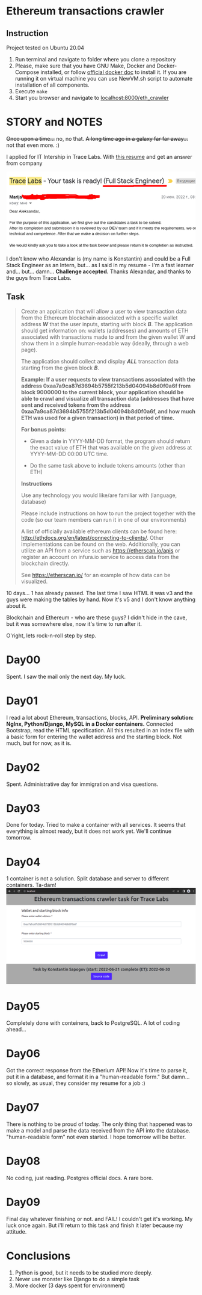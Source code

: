 # Ethereum transactions crawler

## Instruction

Project tested on Ubuntu 20.04

1. Run terminal and navigate to folder where you clone a repository
2. Please, make sure that you have GNU Make, Docker and Docker-Compose installed, or follow [official docker doc](https://docs.docker.com/engine/install/#server) to install it. If you are running it on virtual machine you can use NewVM.sh script to automate installation of all components.
3. Execute `make` 
5. Start you browser and navigate to [localhost:8000/eth_crawler](http://localhost:8000/eth_crawler/)


# STORY and NOTES

~~Once upon a time...~~ no, no that. ~~A long time ago in a galaxy far far away...~~ not that even more. :)

I applied for IT Intership in Trace Labs. With [this resume](/readme_files/konstantin_sapogov_resume.pdf) and get an answer from company

![](/readme_files/mailfromtracelabs.png)

I don't know who Alexandar is (my name is Konstantin) and could be a Full Stack Engineer as an Intern, but... as I said in my resume - I'm a fast learner and... but... damn... **Challenge accepted.** Thanks Alexandar, and thanks to the guys from Trace Labs.

## Task
<blockquote>

Create an application that will allow a user to view transaction data from the Ethereum blockchain associated with a specific wallet address ***W*** that the user inputs, starting with block ***B***. The application should get information on: wallets (addresses) and amounts of ETH associated with transactions made to and from the given wallet W and show them in a simple human-readable way (ideally, through a web page). 

The application should collect and display ***ALL*** transaction data starting from the given block ***B***. 

__Example: 
If a user requests to view transactions associated with the address 0xaa7a9ca87d3694b5755f213b5d04094b8d0f0a6f from block 9000000 to the current block, your application should be able to crawl and visualize all transaction data (addresses that have sent and received tokens from the address 0xaa7a9ca87d3694b5755f213b5d04094b8d0f0a6f, and how much ETH was used for a given transaction) in that period of time.__

**For bonus points:**

- Given a date in YYYY-MM-DD format, the program should return the exact value of ETH that was available on the given address at YYYY-MM-DD 00:00 UTC time.

- Do the same task above to include tokens amounts (other than ETH)

**Instructions**

Use any technology you would like/are familiar with (language, database)

Please include instructions on how to run the project together with the code (so our team members can run it in one of our environments)

A list of officially available ethereum clients can be found here: http://ethdocs.org/en/latest/connecting-to-clients/. Other implementations can be found on the web. Additionally, you can utilize an API from a service such as https://etherscan.io/apis or register an account on infura.io service to access data from the blockchain directly.

See https://etherscan.io/ for an example of how data can be visualized.

</blockquote>

10 days... 1 has already passed. The last time I saw HTML it was v3 and the guys were making the tables by hand. Now it's v5 and I don't know anything about it.

Blockchain and Ethereum - who are these guys? I didn't hide in the cave, but it was somewhere else, now it's time to run after it.

O'right, lets rock-n-roll step by step.

# Day00
Spent. I saw the mail only the next day. My luck.

# Day01
I read a lot about Ethereum, transactions, blocks, API. **Preliminary solution: NgInx, Python/Django, MySQL in a Docker containers.** Connected Bootstrap, read the HTML specification. All this resulted in an index file with a basic form for entering the wallet address and the starting block. Not much, but for now, as it is.

# Day02
Spent. Administrative day for immigration and visa questions.

# Day03
Done for today. Tried to make a container with all services. It seems that everything is almost ready, but it does not work yet. We'll continue tomorrow.

# Day04
1 container is not a solution. Split database and server to different containers. Ta-dam!
![](/readme_files/containers_works.png)

# Day05
Completely done with conteiners, back to PostgreSQL. A lot of coding ahead...

# Day06
Got the correct response from the Etherium API! Now it's time to parse it, put it in a database, and format it in a "human-readable form." But damn... so slowly, as usual, they consider my resume for a job :)

# Day07
There is nothing to be proud of today. The only thing that happened was to make a model and parse the data received from the API into the database. "human-readable form" not even started. I hope tomorrow will be better.

# Day08
No coding, just reading. Postgres official docs. A rare bore.

# Day09
Final day whatever finishing or not. 
and
FAIL! I couldn't get it's working. My luck once again. But i'll return to this task and finish it later because my attitude. 

# Conclusions
1. Python is good, but it needs to be studied more deeply.
2. Never use monster like Django to do a simple task
3. More docker (3 days spent for environment)
